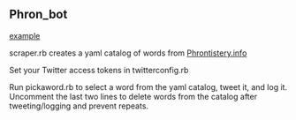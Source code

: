 Phron_bot
----------
[example](https://twitter.com/piisalie/status/287930136853106690)

scraper.rb creates a yaml catalog of words from [Phrontistery.info](http://phrontistery.info)

Set your Twitter access tokens in twitterconfig.rb

Run pickaword.rb to select a word from the yaml catalog, tweet it, and log it. Uncomment the last two lines to delete words from the catalog after tweeting/logging and prevent repeats.
